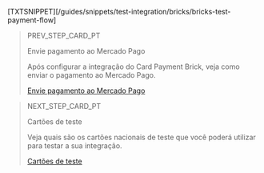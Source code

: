 [TXTSNIPPET][/guides/snippets/test-integration/bricks/bricks-test-payment-flow]

> PREV_STEP_CARD_PT
>
> Envie pagamento ao Mercado Pago 
>
> Após configurar a integração do Card Payment Brick, veja como enviar o pagamento ao Mercado Pago.
>
> [Envie pagamento ao Mercado Pago](/developers/pt/docs/checkout-bricks/card-payment-brick/payment-submission)

> NEXT_STEP_CARD_PT
>
> Cartões de teste
>
> Veja quais são os cartões nacionais de teste que você poderá utilizar para testar a sua integração.
>
> [Cartões de teste](/developers/pt/docs/checkout-bricks/card-payment-brick/integration-test/test-cards)